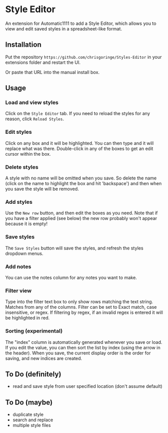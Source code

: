 # Style Editor

An extension for Automatic1111 to add a Style Editor, which allows you to view and edit saved styles in a spreadsheet-like format. 

## Installation

Put the repository `https://github.com/chrisgoringe/Styles-Editor` in your extensions folder and restart the UI.

Or paste that URL into the manual install box.

## Usage

### Load and view styles
Click on the `Style Editor` tab. If you need to reload the styles for any reason,  click `Reload Styles`.

### Edit styles
Click on any box and it will be highlighted. You can then type and it will replace what was there.
Double-click in any of the boxes to get an edit cursor within the box.

### Delete styles
A style with no name will be omitted when you save. So delete the name (click on the name to highlight the box and hit 'backspace') and then when you save the style will be removed.

### Add styles
Use the `New row` button, and then edit the boxes as you need. Note that if you have a filter applied (see below) the new row probably won't appear because it is empty!

### Save styles
The `Save Styles` button will save the styles, and refresh the styles dropdown menus.

### Add notes
You can use the notes column for any notes you want to make.

### Filter view
Type into the filter text box to only show rows matching the text string. Matches from any of the columns. Filter can be set to Exact match, case insensitive, or regex.
If filtering by regex, if an invalid regex is entered it will be highlighted in red.

### Sorting (experimental)
The "index" column is automatically generated whenever you save or load. If you edit the value, you can then sort the list by index (using the arrow in the header). When you save, the current display order is the order for saving, and new indices are created.

## To Do (definitely)
- read and save style from user specified location (don't assume default)

## To Do (maybe)
- duplicate style
- search and replace
- multiple style files

